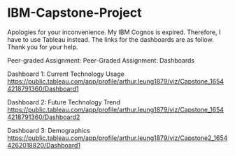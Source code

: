# IBM-Capstone-Project
Apologies for your inconvenience. My IBM Cognos is expired. Therefore, I have to use Tableau instead. The links for the dashboards are as follow. Thank you for your help.

Peer-graded Assignment: Peer-Graded Assignment: Dashboards

Dashboard 1: Current Technology Usage
https://public.tableau.com/app/profile/arthur.leung1879/viz/Capstone_16544218791360/Dashboard1

Dashboard 2: Future Technology Trend
https://public.tableau.com/app/profile/arthur.leung1879/viz/Capstone_16544218791360/Dashboard2

Dashboard 3: Demographics
https://public.tableau.com/app/profile/arthur.leung1879/viz/Capstone2_16544262018820/Dashboard1
